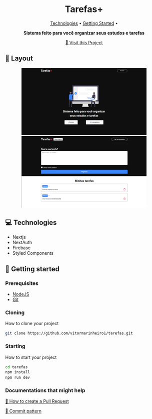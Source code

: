 <h1 align="center" style="font-weight: bold;">Tarefas+</h1>

<p align="center">
 <a href="#tech">Technologies</a> • 
 <a href="#started">Getting Started</a> • 
</p>

<p align="center">
    <b>Sistema feito para você organizar seus estudos e tarefas</b>
</p>

<p align="center">
     <a href="https://projeto-tarefas-nextjs.vercel.app/">📱 Visit this Project</a>
</p>

<h2 id="layout">🎨 Layout</h2>

<p align="center">
    <img src="./public/assets/tarefa1.png" alt="Image 1" width="400px">
    <img src="./public/assets/tarefa2.png" alt="Image 2" width="400px">
</p>

<h2 id="tech">💻 Technologies</h2>

- Nextjs
- NextAuth
- Firebase
- Styled Components

<h2 id="started">🚀 Getting started</h2>

<h3>Prerequisites</h3>

- [NodeJS](https://nodejs.org/en)
- [Git](https://git-scm.com/)

<h3>Cloning</h3>

How to clone your project

```bash
git clone https://github.com/vitormarinheiro1/tarefas.git
```

<h3>Starting</h3>

How to start your project

```bash
cd tarefas
npm install
npm run dev
```

<h3>Documentations that might help</h3>

[📝 How to create a Pull Request](https://www.atlassian.com/br/git/tutorials/making-a-pull-request)

[💾 Commit pattern](https://gist.github.com/joshbuchea/6f47e86d2510bce28f8e7f42ae84c716)
